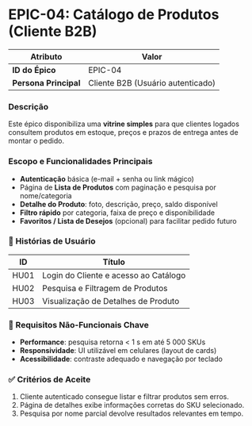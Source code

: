 # EPIC-04: Catálogo de Produtos (Cliente B2B)

| **Atributo**           | **Valor**            |
|------------------------|----------------------|
| **ID do Épico**        | EPIC-04             |
| **Persona Principal**  | Cliente B2B (Usuário autenticado) |

### Descrição
Este épico disponibiliza uma **vitrine simples** para que clientes logados consultem produtos em estoque, preços e prazos de entrega antes de montar o pedido.

### Escopo e Funcionalidades Principais
- **Autenticação** básica (e-mail + senha ou link mágico)  
- Página de **Lista de Produtos** com paginação e pesquisa por nome/categoria  
- **Detalhe do Produto**: foto, descrição, preço, saldo disponível  
- **Filtro rápido** por categoria, faixa de preço e disponibilidade  
- **Favoritos / Lista de Desejos** (opcional) para facilitar pedido futuro  

### 📜 Histórias de Usuário
| ID   | Título                                                    |
|------|-----------------------------------------------------------|
| HU01 | Login do Cliente e acesso ao Catálogo                     |
| HU02 | Pesquisa e Filtragem de Produtos                          |
| HU03 | Visualização de Detalhes de Produto                       |

### 🚀 Requisitos Não-Funcionais Chave
- **Performance**: pesquisa retorna < 1 s em até 5 000 SKUs  
- **Responsividade**: UI utilizável em celulares (layout de cards)  
- **Acessibilidade**: contraste adequado e navegação por teclado  

### ✅ Critérios de Aceite
1. Cliente autenticado consegue listar e filtrar produtos sem erros.  
2. Página de detalhes exibe informações corretas do SKU selecionado.  
3. Pesquisa por nome parcial devolve resultados relevantes em tempo.  
